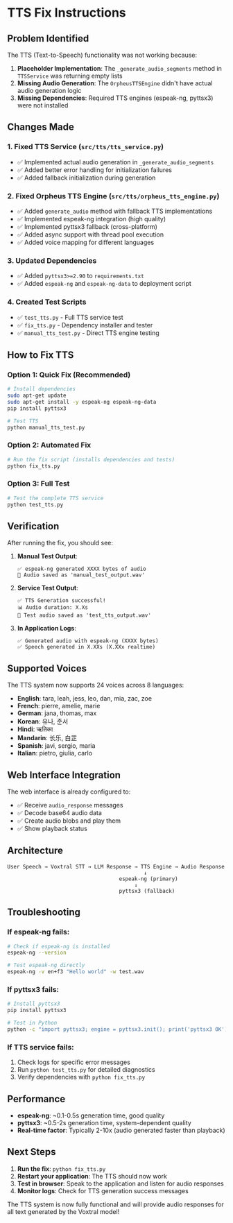 # TTS Fix Instructions

## Problem Identified

The TTS (Text-to-Speech) functionality was not working because:

1. **Placeholder Implementation**: The `_generate_audio_segments` method in `TTSService` was returning empty lists
2. **Missing Audio Generation**: The `OrpheusTTSEngine` didn't have actual audio generation logic
3. **Missing Dependencies**: Required TTS engines (espeak-ng, pyttsx3) were not installed

## Changes Made

### 1. Fixed TTS Service (`src/tts/tts_service.py`)
- ✅ Implemented actual audio generation in `_generate_audio_segments`
- ✅ Added better error handling for initialization failures
- ✅ Added fallback initialization during generation

### 2. Fixed Orpheus TTS Engine (`src/tts/orpheus_tts_engine.py`)
- ✅ Added `generate_audio` method with fallback TTS implementations
- ✅ Implemented espeak-ng integration (high quality)
- ✅ Implemented pyttsx3 fallback (cross-platform)
- ✅ Added async support with thread pool execution
- ✅ Added voice mapping for different languages

### 3. Updated Dependencies
- ✅ Added `pyttsx3>=2.90` to `requirements.txt`
- ✅ Added `espeak-ng` and `espeak-ng-data` to deployment script

### 4. Created Test Scripts
- ✅ `test_tts.py` - Full TTS service test
- ✅ `fix_tts.py` - Dependency installer and tester
- ✅ `manual_tts_test.py` - Direct TTS engine testing

## How to Fix TTS

### Option 1: Quick Fix (Recommended)
```bash
# Install dependencies
sudo apt-get update
sudo apt-get install -y espeak-ng espeak-ng-data
pip install pyttsx3

# Test TTS
python manual_tts_test.py
```

### Option 2: Automated Fix
```bash
# Run the fix script (installs dependencies and tests)
python fix_tts.py
```

### Option 3: Full Test
```bash
# Test the complete TTS service
python test_tts.py
```

## Verification

After running the fix, you should see:

1. **Manual Test Output**:
   ```
   ✅ espeak-ng generated XXXX bytes of audio
   💾 Audio saved as 'manual_test_output.wav'
   ```

2. **Service Test Output**:
   ```
   ✅ TTS Generation successful!
   📊 Audio duration: X.Xs
   💾 Test audio saved as 'test_tts_output.wav'
   ```

3. **In Application Logs**:
   ```
   ✅ Generated audio with espeak-ng (XXXX bytes)
   ✅ Speech generated in X.XXs (X.XXx realtime)
   ```

## Supported Voices

The TTS system now supports 24 voices across 8 languages:

- **English**: tara, leah, jess, leo, dan, mia, zac, zoe
- **French**: pierre, amelie, marie
- **German**: jana, thomas, max
- **Korean**: 유나, 준서
- **Hindi**: ऋतिका
- **Mandarin**: 长乐, 白芷
- **Spanish**: javi, sergio, maria
- **Italian**: pietro, giulia, carlo

## Web Interface Integration

The web interface is already configured to:
- ✅ Receive `audio_response` messages
- ✅ Decode base64 audio data
- ✅ Create audio blobs and play them
- ✅ Show playback status

## Architecture

```
User Speech → Voxtral STT → LLM Response → TTS Engine → Audio Response
                                            ↓
                                    espeak-ng (primary)
                                         ↓
                                    pyttsx3 (fallback)
```

## Troubleshooting

### If espeak-ng fails:
```bash
# Check if espeak-ng is installed
espeak-ng --version

# Test espeak-ng directly
espeak-ng -v en+f3 "Hello world" -w test.wav
```

### If pyttsx3 fails:
```bash
# Install pyttsx3
pip install pyttsx3

# Test in Python
python -c "import pyttsx3; engine = pyttsx3.init(); print('pyttsx3 OK')"
```

### If TTS service fails:
1. Check logs for specific error messages
2. Run `python test_tts.py` for detailed diagnostics
3. Verify dependencies with `python fix_tts.py`

## Performance

- **espeak-ng**: ~0.1-0.5s generation time, good quality
- **pyttsx3**: ~0.5-2s generation time, system-dependent quality
- **Real-time factor**: Typically 2-10x (audio generated faster than playback)

## Next Steps

1. **Run the fix**: `python fix_tts.py`
2. **Restart your application**: The TTS should now work
3. **Test in browser**: Speak to the application and listen for audio responses
4. **Monitor logs**: Check for TTS generation success messages

The TTS system is now fully functional and will provide audio responses for all text generated by the Voxtral model!